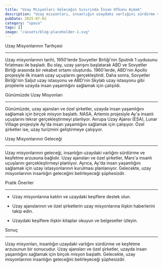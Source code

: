 ```yaml
---
title: "Uzay Misyonları Geleceğin Sınırında İnsan Ufkunu Açmak"
description: "Uzay misyonları, insanlığın uzaydaki varlığını sürdürme ve keşfetme arzusunun bir sonucudur. Son yıllarda uzay ajansları ve özel şirketler, uzayda insan yaşamlığını sağlamak için birçok misyon başl..."
pubDate: 2025-07-02
category: "space"
tags: []
image: "/assets/blog-placeholder-1.svg"
---
```


Uzay Misyonlarının Tarihçesi

---------------------------

Uzay misyonlarının tarihi, 1950'lerde Sovyetler Birliği'nin Sputnik 1 uydusunu fırlatması ile başladı. Bu olay, uzay yarışını başlatarak ABD ve Sovyetler Birliği arasında bir rekabet ortamı oluşturdu. 1960'lerde, ABD'nin Apollo projesiyle ilk insanlı uzay uçuşlarını gerçekleştirdi. Daha sonra, Sovyetler Birliği'nin Saljut uzay istasyonu ve ABD'nin Skylab uzay istasyonu gibi projelerle uzayda insan yaşamlığını sağlamak için çalışıldı.

Günümüzde Uzay Misyonları

-------------------------

Günümüzde, uzay ajansları ve özel şirketler, uzayda insan yaşamlığını sağlamak için birçok misyon başlattı. NASA, Artemis projesiyle Ay'a insanlı uçuşlarını tekrar gerçekleştirmeyi planlıyor. Avrupa Uzay Ajansı (ESA), Lunar Village projesiyle Ay'da insan yaşamlığını sağlamak için çalışıyor. Özel şirketler ise, uzay turizmini geliştirmeye çalışıyor.

Uzay Misyonlarının Geleceği

-------------------------

Uzay misyonlarının geleceği, insanlığın uzaydaki varlığını sürdürme ve keşfetme arzusuna bağlıdır. Uzay ajansları ve özel şirketler, Mars'a insanlı uçuşlarını gerçekleştirmeyi planlıyor. Ayrıca, Ay'da insan yaşamlığını sağlamak için uzay istasyonlarının kurulması planlanıyor. Gelecekte, uzay misyonlarının insanlığın geleceğini belirleyeceği şüphesizdir.

Pratik Öneriler

----------------

* Uzay misyonlarına katılın ve uzaydaki keşiflere destek olun.

* Uzay ajanslarının ve özel şirketlerin uzay misyonlarına ilişkin haberlerini takip edin.

* Uzaydaki keşiflere ilişkin kitaplar okuyun ve belgeseller izleyin.

Sonuç

-------

Uzay misyonları, insanlığın uzaydaki varlığını sürdürme ve keşfetme arzusunun bir sonucudur. Uzay ajansları ve özel şirketler, uzayda insan yaşamlığını sağlamak için birçok misyon başlattı. Gelecekte, uzay misyonlarının insanlığın geleceğini belirleyeceği şüphesizdir.